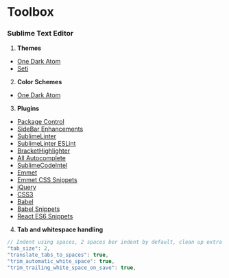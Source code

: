 # Toolbox

### Sublime Text Editor
1. **Themes**
  * [One Dark Atom](https://packagecontrol.io/packages/One%20Dark%20Material%20-%20Theme)
  * [Seti](https://packagecontrol.io/packages/Seti_UI)
2. **Color Schemes**
  * [One Dark Atom](https://packagecontrol.io/packages/One%20Dark%20Color%20Scheme)
3. **Plugins**
  * [Package Control](https://packagecontrol.io/packages/Package%20Control)
  * [SideBar Enhancements](https://packagecontrol.io/packages/SideBarEnhancements)
  * [SublimeLinter](https://packagecontrol.io/packages/SublimeLinter)
  * [SublimeLinter ESLint](https://packagecontrol.io/packages/SublimeLinter-contrib-eslint)
  * [BracketHighlighter](https://packagecontrol.io/packages/BracketHighlighter)
  * [All Autocomplete](https://packagecontrol.io/packages/All%20Autocomplete)
  * [SublimeCodeIntel](https://packagecontrol.io/packages/SublimeCodeIntel)
  * [Emmet](https://packagecontrol.io/packages/Emmet)
  * [Emmet CSS Snippets](https://packagecontrol.io/packages/Emmet%20Css%20Snippets)
  * [jQuery](https://packagecontrol.io/packages/jQuery)
  * [CSS3](https://packagecontrol.io/packages/CSS3)
  * [Babel](https://packagecontrol.io/packages/Babel)
  * [Babel Snippets](https://packagecontrol.io/packages/Babel%20Snippets)
  * [React ES6 Snippets](https://packagecontrol.io/packages/React%20ES6%20Snippets)
4. **Tab and whitespace handling**
  
  ```javascript
  // Indent using spaces, 2 spaces ber indent by default, clean up extra whitespaces on save
  "tab_size": 2,
  "translate_tabs_to_spaces": true,
  "trim_automatic_white_space": true,
  "trim_trailing_white_space_on_save": true,
```
